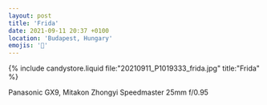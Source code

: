 ```yaml
---
layout: post
title: 'Frida'
date: 2021-09-11 20:37 +0100
location: 'Budapest, Hungary'
emojis: '🔞'
---
```


{% include candystore.liquid file:"20210911_P1019333_frida.jpg" title:"Frida" %}

Panasonic GX9, Mitakon Zhongyi Speedmaster 25mm f/0.95

